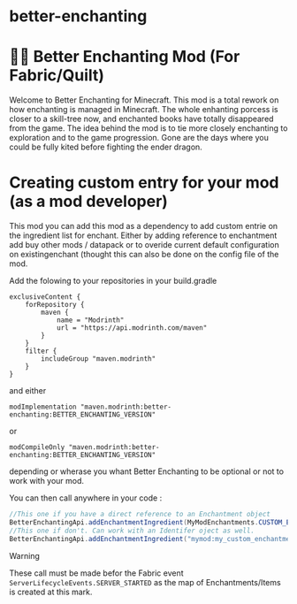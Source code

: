 # better-enchanting

# 🏳️‍🌈 Better Enchanting Mod (For Fabric/Quilt)
Welcome to Better Enchanting for Minecraft. This mod is a total rework on how enchanting is managed in Minecraft. The whole enhanting porcess is closer to a skill-tree now, and enchanted books have totally disappeared from the game.
The idea behind the mod is to tie more closely enchanting to exploration and to the game progression. Gone are the days where you could be fully kited before fighting the ender dragon.

# Creating custom entry for your mod (as a mod developer)
This mod you can add this mod as a dependency to add custom entrie on the ingredient list for enchant.
Either by adding reference to enchantment add buy other mods / datapack or to overide current default configuration on existingenchant (thought this can also be done on the config file of the mod.

Add the folowing to your repositories in your build.gradle
```
exclusiveContent {
	forRepository {
		maven {
			name = "Modrinth"
			url = "https://api.modrinth.com/maven"
		}
	}
	filter {
		includeGroup "maven.modrinth"
	}
}
```

and either
```
modImplementation "maven.modrinth:better-enchanting:BETTER_ENCHANTING_VERSION"
```
or

```
modCompileOnly "maven.modrinth:better-enchanting:BETTER_ENCHANTING_VERSION"
```

depending or wherase you whant Better Enchanting to be optional or not to work with your mod.

You can then call anywhere in your code :

``` java
//This one if you have a direct reference to an Enchantment object
BetterEnchantingApi.addEnchantmentIngredient(MyModEnchantments.CUSTOM_ENCHANT, List.of(Items.SUGAR, Items.DIAMOND, MyModItems.ESSENCE_OF_CUSTOM_MOD));
//This one if don't. Can work with an Identifer oject as well.
BetterEnchantingApi.addEnchantmentIngredient("mymod:my_custom_enchantment", List.of(Items.SUGAR, Items.DIAMOND, MyModItems.ESSENCE_OF_CUSTOM_MOD));
```
> [!WARNING]
> These call must be made befor the Fabric event `ServerLifecycleEvents.SERVER_STARTED` as the map of Enchantments/Items is created at this mark.
